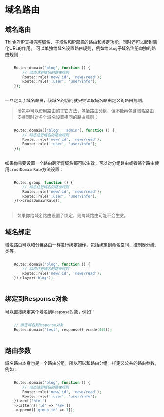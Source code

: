 # 域名路由

## 域名路由
ThinkPHP支持完整域名、子域名和IP部署的路由和绑定功能，同时还可以起到简化URL的作用。
可以单独给域名设置路由规则，例如给`blog`子域名注册单独的路由规则：
```php

    Route::domain('blog', function () {
        // 动态注册域名的路由规则
        Route::rule('new/:id', 'news/read');
        Route::rule(':user', 'user/info');
    });
    

```
一旦定义了域名路由，该域名的访问就只会读取域名路由定义的路由规则。
> 闭包中可以使用路由的其它方法，包括路由分组，但不能再包含域名路由
支持同时对多个域名设置相同的路由规则：
```php

    Route::domain(['blog', 'admin'], function () {
        // 动态注册域名的路由规则
        Route::rule('new/:id', 'news/read');
        Route::rule(':user', 'user/info');
    });
    

```
如果你需要设置一个路由跨所有域名都可以生效，可以对分组路由或者某个路由使用`crossDomainRule`方法设置：
```php

    Route::group( function () {
        // 动态注册域名的路由规则
        Route::rule('new/:id', 'news/read');
        Route::rule(':user', 'user/info');
    })->crossDomainRule();
    

```
> 如果你给域名路由设置了绑定，则跨域路由可能不会生效。
## 域名绑定
域名路由可以和分组路由一样进行绑定操作，包括绑定到命名空间、控制器分级、类等。
```php

    Route::domain('blog', function () {
        // 动态注册域名的路由规则
        Route::rule('new/:id', 'news/read');
    })->layer('blog');
    

```
## 绑定到Response对象
可以直接绑定某个域名到`Response`对象，例如：
```php

    // 绑定域名到Response对象
    Route::domain('test', response()->code(404));
    

```
## 路由参数
域名路由本身也是一个路由分组，所以可以和路由分组一样定义公共的路由参数，例如：
```php

    Route::domain('blog', function () {
        // 动态注册域名的路由规则
        Route::rule('new/:id', 'news/read');
        Route::rule(':user', 'user/info');
    })->ext('html')
    ->pattern(['id' => '\d+'])
    ->append(['group_id' => 1]);
    

```
